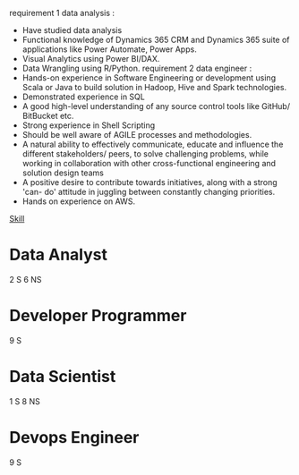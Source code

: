 requirement 1 data analysis :
- Have studied data analysis
- Functional knowledge of Dynamics 365 CRM and Dynamics 365 suite of applications like Power Automate, Power Apps.
- Visual Analytics using Power BI/DAX.
- Data Wrangling using R/Python.
requirement 2 data engineer : 
- Hands-on experience in Software Engineering or development using Scala or Java to build solution in Hadoop, Hive and Spark technologies.
- Demonstrated experience in SQL
- A good high-level understanding of any source control tools like GitHub/ BitBucket etc.
- Strong experience in Shell Scripting
- Should be well aware of AGILE processes and methodologies.
- A natural ability to effectively communicate, educate and influence the different stakeholders/ peers, to solve challenging problems, while working in collaboration with other cross-functional engineering and solution design teams
- A positive desire to contribute towards initiatives, along with a strong 'can- do' attitude in juggling between constantly changing priorities.
- Hands on experience on AWS.


[Skill](https://api.dynamic.reports.employment.gov.au/anonap/extensions/hSKLS02_SkillSelect_EOI_Data/hSKLS02_SkillSelect_EOI_Data.html)
# Data Analyst 

2 S 
6 NS

# Developer Programmer
9 S 

# Data Scientist
1 S 
8 NS

# Devops Engineer

9 S 